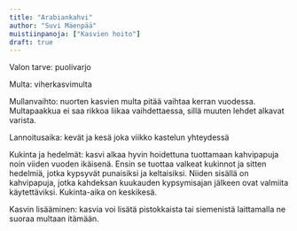 ```yaml
---
title: "Arabiankahvi"
author: "Suvi Mäenpää"
muistiinpanoja: ["Kasvien hoito"]
draft: true
---
```


Valon tarve: puolivarjo

Multa: viherkasvimulta

Mullanvaihto: nuorten kasvien multa pitää vaihtaa kerran vuodessa. Multapaakkua ei saa rikkoa liikaa vaihdettaessa, sillä muuten lehdet alkavat varista.

Lannoitusaika: kevät ja kesä joka viikko kastelun yhteydessä

Kukinta ja hedelmät: kasvi alkaa hyvin hoidettuna tuottamaan kahvipapuja noin viiden vuoden ikäisenä. Ensin se tuottaa valkeat kukinnot ja sitten hedelmiä, jotka kypsyvät punaisiksi ja keltaisiksi. Niiden sisällä on kahvipapuja, jotka kahdeksan kuukauden kypsymisajan jälkeen ovat valmiita käytettäviksi. Kukinta-aika on keskikesä.

Kasvin lisääminen: kasvia voi lisätä pistokkaista tai siemenistä laittamalla ne suoraa multaan itämään.











